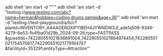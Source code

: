 adb shell 'am start -d "<YOUR DEEPLINK>"'"
adb shell 'am start -d "testing://www.testing.com/abc?name=herman&hobbies=coding,drums,games&age=36"'
adb shell 'am start -d "testing://test-playground/a/b/c?
planId=INVENTORY_AAAADEROXIPYIBEH4JYWNDW3JI_ade1a508-9346-4279-8e53-fb4fba01d29b_2024-09-26;type=FASTPASS
&guestIds=742280551021836891004,742290551021864974454,742280551021754570617,742290551021779164787
&facilityId=353291;entityType=Attraction"'
